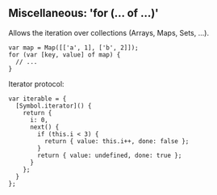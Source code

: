 ##  Miscellaneous: 'for (... of ...)'

Allows the iteration over collections (Arrays, Maps, Sets, ...).

    var map = Map([['a', 1], ['b', 2]]);
    for (var [key, value] of map) {
      // ...
    }

Iterator protocol:

    var iterable = {
      [Symbol.iterator]() {
        return {
          i: 0,
          next() {
            if (this.i < 3) {
              return { value: this.i++, done: false };
            }
            return { value: undefined, done: true };
          }
        };
      }
    };
